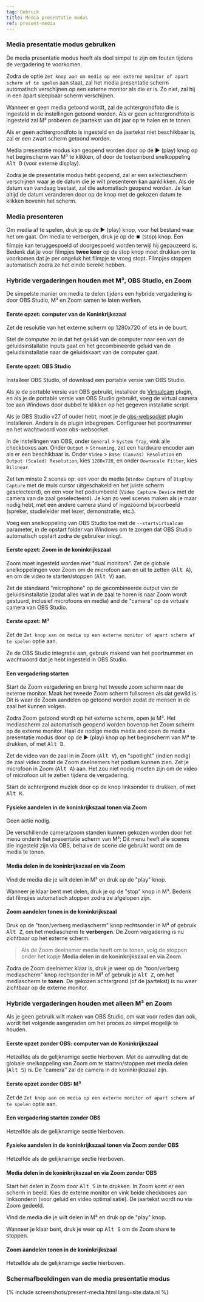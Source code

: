 ```yaml
---
tag: Gebruik
title: Media presentatie modus
ref: present-media
---
```


### Media presentatie modus gebruiken

De media presentatie modus heeft als doel simpel te zijn om fouten tijdens de vergadering te voorkomen.

Zodra de optie `Zet knop aan om media op een externe monitor of apart scherm af te spelen` aan staat, zal het media presentatie scherm automatisch verschijnen op een externe monitor als die er is. Zo niet, zal hij in een apart sleepbaar scherm verschijnen.

Wanneer er geen media getoond wordt, zal de achtergrondfoto die is ingesteld in de instellingen getoond worden. Als er geen achtergrondfoto is ingesteld zal M³ proberen de jaartekst van dit jaar op te halen en te tonen.

Als er geen achtergrondfoto is ingesteld en de jaartekst niet beschikbaar is, zal er een zwart scherm getoond worden.

Media presentatie modus kan geopend worden door op de ▶️ (play) knop op het beginscherm van M³ te klikken, of door de toetsenbord snelkoppeling <kbd>Alt D</kbd> (voor externe display).

Zodra je de presentatie modus hebt geopend, zal er een selectiescherm verschijnen waar je de datum die je wilt presenteren kan aanklikken. Als de datum van vandaag bestaat, zal die automatisch geopend worden. Je kan altijd de datum veranderen door op de knop met de gekozen datum te klikken bovenin het scherm.

### Media presenteren

Om media af te spelen, druk je op de ▶️ (play) knop, voor het bestand waar het om gaat. Om media te verbergen, druk je op de ⏹️ (stop) knop. Een filmpje kan teruggespoeld of doorgespoeld worden terwijl hij gepauzeerd is. Bedenk dat je voor filmpjes **twee keer** op de stop knop moet drukken om te voorkomen dat je per ongeluk het filmpje te vroeg stopt. Filmpjes stoppen automatisch zodra ze het einde bereikt hebben.

### Hybride vergaderingen houden met M³, OBS Studio, en Zoom

De simpelste manier om media te delen tijdens een hybride vergadering is door OBS Studio, M³ en Zoom samen te laten werken.

#### Eerste opzet: computer van de Koninkrijkszaal

Zet de resolutie van het externe scherm op 1280x720 of iets in de buurt.

Stel de computer zo in dat het geluid van de computer naar een van de geluidsinstallatie inputs gaat en het gecombineerde geluid van de geluidsinstallatie naar de geluidskaart van de computer gaat.

#### Eerste opzet: OBS Studio

Installeer OBS Studio, of download een portable versie van OBS Studio.

Als je de portable versie van OBS gebruikt, installeer de [Virtualcam](https://obsproject.com/forum/resources/obs-virtualcam.949/) plugin, en als je de portable versie van OBS Studio gebruikt, voeg de virtual camera toe aan Windows door dubbel te klikken op het gegeven installatie script.

Als je OBS Studio v27 of ouder hebt, moet je de [obs-websocket](https://github.com/obsproject/obs-websocket) plugin installeren. Anders is de plugin inbegrepen. Configureer het poortnummer en het wachtwoord voor obs-websocket.

In de instellingen van OBS, onder `General` > `System Tray`, vink alle checkboxes aan. Onder `Output` > `Streaming`, zet een hardware encoder aan als er een beschikbaar is. Onder `Video` > `Base (Canvas) Resolution` en `Output (Scaled) Resolution`, kies `1280x720`, en onder `Downscale Filter`, kies `Bilinear`.

Zet ten minste 2 scenes op: een voor de media (`Window Capture` of `Display Capture` met de muis cursor uitgeschakeld en het juiste scherm geselecteerd), en een voor het podiumbeeld (`Video Capture Device` met de camera van de zaal geselecteerd). Je kan zo veel scenes maken als je maar nodig hebt, met een andere camera stand of ingezoomd bijvoorbeeld (spreker, studieleider met lezer, demonstratie, etc.).

Voeg een snelkoppeling van OBS Studio toe met de `--startvirtualcam` parameter, in de opstart folder van Windows om te zorgen dat OBS Studio automatisch opstart zodra de gebruiker inlogt.

#### Eerste opzet: Zoom in de koninkrijkszaal

Zoom moet ingesteld worden met "dual monitors". Zet de globale snelkoppelingen voor Zoom om de microfoon aan en uit te zetten (<kbd>Alt A</kbd>), en om de video te starten/stoppen (<kbd>Alt V</kbd>) aan.

Zet de standaard "microphone" op de gecombineerde output van de geluidsinstallatie (zodat alles wat in de zaal te horen is naar Zoom wordt gestuurd, inclusief microfoons en media) and de "camera" op de virtuale camera van OBS Studio.

#### Eerste opzet: M³

Zet de `Zet knop aan om media op een externe monitor of apart scherm af te spelen` optie aan.

Ze de OBS Studio integratie aan, gebruik makend van het poortnummer en wachtwoord dat je hebt ingesteld in OBS Studio.

#### Een vergadering starten

Start de Zoom vergadering en breng het tweede zoom scherm naar de externe monitor. Maak het tweede Zoom scherm fullscreen als dat gewild is. Dit is waar de Zoom aandelen op getoond worden zodat de mensen in de zaal het kunnen volgen.

Zodra Zoom getoond wordt op het externe scherm, open je M³. Het mediascherm zal automatisch geopend worden bovenop het Zoom scherm op de externe monitor. Haal de nodige media media and open de media presentatie modus door op de ▶️ (play) knop op het beginscherm van M³ te drukken, of met <kbd>Alt D</kbd>.

Zet de video van de zaal in in Zoom (<kbd>Alt V</kbd>), en "spotlight" (indien nodig) de zaal video zodat de Zoom deelnemers het podium kunnen zien. Zet je microfoon in Zoom (<kbd>Alt A</kbd>) aan. Het zou niet nodig moeten zijn om de video of microfoon uit te zetten tijdens de vergadering.

Start de achtergrond muziek door op de knop linksonder te drukken, of met <kbd>Alt K</kbd>.

#### Fysieke aandelen in de koninkrijkszaal tonen via Zoom

Geen actie nodig.

De verschillende camera/zoom standen kunnen gekozen worden door het menu onderin het presentatie scherm van M³; Dit menu heeft alle scenes die ingesteld zijn via OBS, behalve de scene die gebruikt wordt om de media te tonen.

#### Media delen in de koninkrijkszaal en via Zoom

Vind de media die je wilt delen in M³ en druk op de "play" knop.

Wanneer je klaar bent met delen, druk je op de "stop" knop in M³. Bedenk dat filmpjes automatisch stoppen zodra ze afgelopen zijn.

#### Zoom aandelen tonen in de koninkrijkszaal

Druk op de "toon/verberg mediascherm" knop rechtsonder in M³ of gebruik <kbd>Alt Z</kbd>, om het mediascherm te **verbergen**. De Zoom vergadering is nu zichtbaar op het externe scherm.

> Als de Zoom deelnemer media heeft om te tonen, volg de stoppen onder het kopje **Media delen in de koninkrijkszaal en via Zoom**.

Zodra de Zoom deelnemer klaar is, druk je weer op de "toon/verberg mediascherm" knop rechtsonder in M³ of gebruik je <kbd>Alt Z</kbd>, om het mediascherm te **tonen**. De gekozen achtergrond (of de jaartekst) is nu weer zichtbaar op de externe monitor.

### Hybride vergaderingen houden met alleen M³ en Zoom

Als je geen gebruik wilt maken van OBS Studio, om wat voor reden dan ook, wordt het volgende aangeraden om het proces zo simpel mogelijk te houden.

#### Eerste opzet zonder OBS: computer van de Koninkrijkszaal

Hetzelfde als de gelijknamige sectie hierboven. Met de aanvulling dat de globale snelkoppeling van Zoom om te starten/stoppen met media delen (<kbd>Alt S</kbd>) is. De "camera" zal de camera in de koninkrijkszaal zijn.

#### Eerste opzet zonder OBS: M³

Zet de `Zet knop aan om media op een externe monitor of apart scherm af te spelen` optie aan.

#### Een vergadering starten zonder OBS

Hetzelfde als de gelijknamige sectie hierboven.

#### Fysieke aandelen in de koninkrijkszaal tonen via Zoom zonder OBS

Hetzelfde als de gelijknamige sectie hierboven.

#### Media delen in de koninkrijkszaal en via Zoom zonder OBS

Start het delen in Zoom door <kbd>Alt S</kbd> in te drukken. In Zoom komt er een scherm in beeld. Kies de externe monitor en vink beide checkboxes aan linksonderin (voor geluid en video optimalisatie). De jaartekst wordt nu via Zoom gedeeld.

Vind de media die je wilt delen in M³ en druk op de "play" knop.

Wanneer je klaar bent, druk je weer op <kbd>Alt S</kbd> om de Zoom share te stoppen.

#### Zoom aandelen tonen in de koninkrijkszaal

Hetzelfde als de gelijknamige sectie hierboven.

### Schermafbeeldingen van de media presentatie modus

{% include screenshots/present-media.html lang=site.data.nl %}
